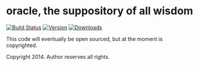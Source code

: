 **oracle, the suppository of all wisdom**
=========================================

[![Build Status](http://img.shields.io/travis/GALAHProject/oracle.svg)](https://travis-ci.org/GALAHProject/oracle)
[![Version](https://img.shields.io/pypi/v/oracle.svg)](https://pypi.python.org/pypi/oracle)
[![Downloads](https://img.shields.io/pypi/dm/oracle.svg)](https://pypi.python.org/pypi/oracle)

This code will eventually be open sourced, but at the moment is copyrighted.


Copyright 2014. Author reserves all rights.
